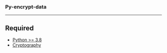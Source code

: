 ### Py-encrypt-data
---
## Required
* [Python >= 3.8][link1]
* [Cryptography][link2]



[link1]: https://www.python.org/
[link2]: https://pypi.org/project/cryptography/

